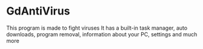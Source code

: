# GdAntiVirus
This program is made to fight viruses It has a built-in task manager, auto downloads, program removal, information about your PC, settings and much more
